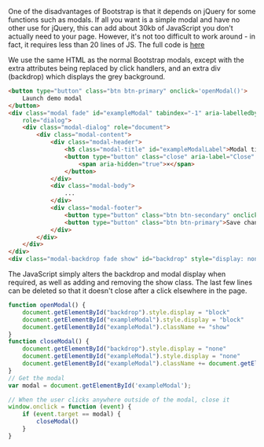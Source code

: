One of the disadvantages of Bootstrap is that it depends on jQuery for some functions such as modals. If all you want is a simple modal and have no other use for jQuery, this can add about 30kb of JavaScript you don't actually need to your page. However, it's not too difficult to work around - in fact, it requires less than 20 lines of JS. The full code is <a href="https://gist.github.com/Ara225/20be0545c1c578ac16af5f016e13323c">here</a>

We use the same HTML as the normal Bootstrap modals, except with the extra attributes being replaced by click handlers, and an extra div (backdrop) which displays the grey background.
```html
<button type="button" class="btn btn-primary" onclick='openModal()'>
    Launch demo modal
</button>
<div class="modal fade" id="exampleModal" tabindex="-1" aria-labelledby="exampleModalLabel" aria-modal="true"
    role="dialog">
    <div class="modal-dialog" role="document">
        <div class="modal-content">
            <div class="modal-header">
                <h5 class="modal-title" id="exampleModalLabel">Modal title</h5>
                <button type="button" class="close" aria-label="Close" onclick="closeModal()">
                    <span aria-hidden="true">×</span>
                </button>
            </div>
            <div class="modal-body">
                ...
            </div>
            <div class="modal-footer">
                <button type="button" class="btn btn-secondary" onclick="closeModal()">Close</button>
                <button type="button" class="btn btn-primary">Save changes</button>
            </div>
        </div>
    </div>
</div>
<div class="modal-backdrop fade show" id="backdrop" style="display: none;"></div>
```

The JavaScript simply alters the backdrop and modal display when required, as well as adding and removing the show class. The last few lines can be deleted so that it doesn't close after a click elsewhere in the page.
```javascript
function openModal() {
    document.getElementById("backdrop").style.display = "block"
    document.getElementById("exampleModal").style.display = "block"
    document.getElementById("exampleModal").className += "show"
}
function closeModal() {
    document.getElementById("backdrop").style.display = "none"
    document.getElementById("exampleModal").style.display = "none"
    document.getElementById("exampleModal").className += document.getElementById("exampleModal").className.replace("show", "")
}
// Get the modal
var modal = document.getElementById('exampleModal');

// When the user clicks anywhere outside of the modal, close it
window.onclick = function (event) {
    if (event.target == modal) {
        closeModal()
    }
}
```